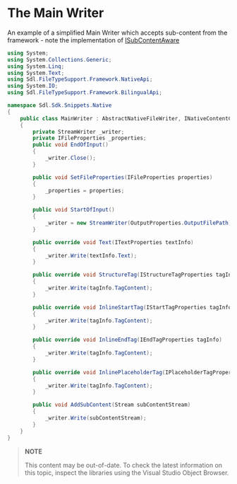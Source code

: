 The Main Writer
==

An example of a simplified Main Writer which accepts sub-content from the framework - note the implementation of [ISubContentAware](../../api/filetypesupport/Sdl.FileTypeSupport.Framework.NativeApi.ISubContentAware.yml)


```cs
using System;
using System.Collections.Generic;
using System.Linq;
using System.Text;
using Sdl.FileTypeSupport.Framework.NativeApi;
using System.IO;
using Sdl.FileTypeSupport.Framework.BilingualApi;

namespace Sdl.Sdk.Snippets.Native
{
    public class MainWriter : AbstractNativeFileWriter, INativeContentCycleAware, ISubContentAware
    {
        private StreamWriter _writer;
        private IFileProperties _properties;
        public void EndOfInput()
        {
            _writer.Close();
        }

        public void SetFileProperties(IFileProperties properties)
        {
            _properties = properties;
        }

        public void StartOfInput()
        {
            _writer = new StreamWriter(OutputProperties.OutputFilePath);
        }

        public override void Text(ITextProperties textInfo)
        {
            _writer.Write(textInfo.Text);
        }

        public override void StructureTag(IStructureTagProperties tagInfo)
        {
            _writer.Write(tagInfo.TagContent);
        }

        public override void InlineStartTag(IStartTagProperties tagInfo)
        {
            _writer.Write(tagInfo.TagContent);
        }

        public override void InlineEndTag(IEndTagProperties tagInfo)
        {
            _writer.Write(tagInfo.TagContent);
        }

        public override void InlinePlaceholderTag(IPlaceholderTagProperties tagInfo)
        {
            _writer.Write(tagInfo.TagContent);
        }

        public void AddSubContent(Stream subContentStream)
        {
            _writer.Write(subContentStream);
        }
    }
}
```
>**NOTE**
>
> This content may be out-of-date. To check the latest information on this topic, inspect the libraries using the Visual Studio Object Browser.
